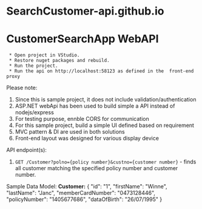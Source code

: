 # SearchCustomer-api.github.io

# CustomerSearchApp WebAPI
     * Open project in VStudio.
     * Restore nuget packages and rebuild.
     * Run the project. 
     * Run the api on http://localhost:58123 as defined in the  front-end proxy

Please note: 
  1. Since this is sample project,  it does not include validation/authentication 
  2. ASP.NET webApi has been used to build simple a API instead of nodejs/express
  3. For testing purpose, ennble CORS  for communication
  4. For this sample project, build a simple UI defined based on requirement
  5. MVC pattern & DI are used in both solutions
  5. Front-end layout was designed for various display device


API endpoint(s):

1. `GET /Customer?polno={policy number}&custno={customer number}` - finds all customer matching the specified policy number and customer number.

Sample Data Model:
**Customer:**
{
  "id": "1",
  "firstName": "Winne",
  "lastName": "Janc",
  "memberCardNumber": "0473128446",
  "policyNumber": "1405677686",
  "dataOfBirth": "26/07/1995"
}



